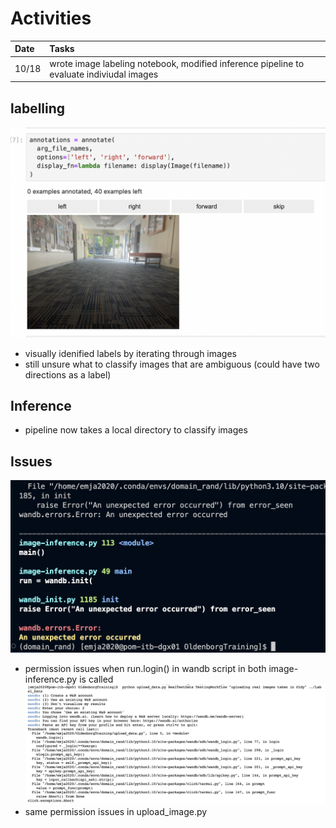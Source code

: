 # Activities
| Date | Tasks
| :--        |:--   |
| 10/18 | wrote image labeling notebook, modified inference pipeline to evaluate indiviudal images


## labelling
![labelling images](label.png)
+ visually idenified labels by iterating through images
+ still unsure what to classify images that are ambiguous (could have two directions as a label)

## Inference
+ pipeline now takes a local directory to classify images 

## Issues 
![](error1.png)
+ permission issues when run.login() in wandb script in both image-inference.py is called
![](error2.png)
+ same permission issues in upload_image.py

